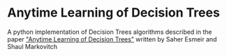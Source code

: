 # Anytime Learning of Decision Trees
A python implementation of Decision Trees algorithms described in the paper ["Anytime Learning of Decision Trees"](https://www.jmlr.org/papers/volume8/esmeir07a/esmeir07a.pdf) written by Saher Esmeir and Shaul Markovitch
